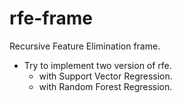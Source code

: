 # rfe-frame
Recursive Feature Elimination frame.
+ Try to implement two version of rfe.
  + with Support Vector Regression.
  + with Random Forest Regression. 
